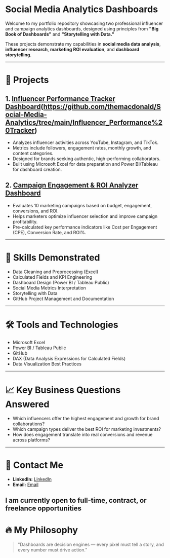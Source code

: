 # Social Media Analytics Dashboards

Welcome to my portfolio repository showcasing two professional influencer and campaign analytics dashboards, designed using principles from **"Big Book of Dashboards"** and **"Storytelling with Data."**

These projects demonstrate my capabilities in **social media data analysis**, **influencer research**, **marketing ROI evaluation**, and **dashboard storytelling**.

---

# 🚀 Projects

## 1. [Influencer Performance Tracker Dashboard](https://github.com/yourgithub/influencer-performance-tracker)(https://github.com/themacdonald/Social-Media-Analytics/tree/main/Influencer_Performance%20Tracker)
- Analyzes influencer activities across YouTube, Instagram, and TikTok.
- Metrics include followers, engagement rates, monthly growth, and content categories.
- Designed for brands seeking authentic, high-performing collaborators.
- Built using Microsoft Excel for data preparation and Power BI/Tableau for dashboard creation.

## 2. [Campaign Engagement & ROI Analyzer Dashboard](https://github.com/themacdonald/Social-Media-Analytics/tree/main/Campaign_%20Engagements)
- Evaluates 10 marketing campaigns based on budget, engagement, conversions, and ROI.
- Helps marketers optimize influencer selection and improve campaign profitability.
- Pre-calculated key performance indicators like Cost per Engagement (CPE), Conversion Rate, and ROI%.

---

# 🎯 Skills Demonstrated
- Data Cleaning and Preprocessing (Excel)
- Calculated Fields and KPI Engineering
- Dashboard Design (Power BI / Tableau Public)
- Social Media Metrics Interpretation
- Storytelling with Data
- GitHub Project Management and Documentation

---

# 🛠 Tools and Technologies
- Microsoft Excel
- Power BI / Tableau Public
- GitHub
- DAX (Data Analysis Expressions for Calculated Fields)
- Data Visualization Best Practices

---

# 📈 Key Business Questions Answered
- Which influencers offer the highest engagement and growth for brand collaborations?
- Which campaign types deliver the best ROI for marketing investments?
- How does engagement translate into real conversions and revenue across platforms?

---

# 📩 Contact Me
- **LinkedIn:** [LinkedIn](https://www.linkedin.com/in/the-macdonald/)
- **Email:** [Email](uwadonald15@gmail.com)

I am currently open to full-time, contract, or freelance opportunities 
---

# 🔥 My Philosophy
> "Dashboards are decision engines — every pixel must tell a story, and every number must drive action."
